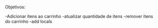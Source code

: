 Objetivos:

-Adicionar itens ao carrinho
-atualizar quantidade de itens
-remover itens do carrinho
-add locals